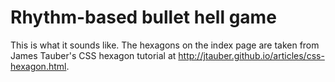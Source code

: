 Rhythm-based bullet hell game
=============================

This is what it sounds like.  The hexagons on the index page are taken from James Tauber's CSS hexagon tutorial at http://jtauber.github.io/articles/css-hexagon.html.
